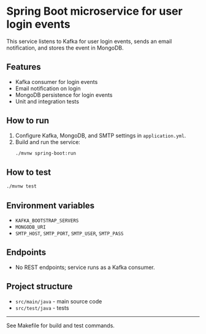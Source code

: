 # Spring Boot microservice for user login events

This service listens to Kafka for user login events, sends an email notification, and stores the event in MongoDB.

## Features
- Kafka consumer for login events
- Email notification on login
- MongoDB persistence for login events
- Unit and integration tests

## How to run
1. Configure Kafka, MongoDB, and SMTP settings in `application.yml`.
2. Build and run the service:
   ```bash
   ./mvnw spring-boot:run
   ```

## How to test
```bash
./mvnw test
```

## Environment variables
- `KAFKA_BOOTSTRAP_SERVERS`
- `MONGODB_URI`
- `SMTP_HOST`, `SMTP_PORT`, `SMTP_USER`, `SMTP_PASS`

## Endpoints
- No REST endpoints; service runs as a Kafka consumer.

## Project structure
- `src/main/java` - main source code
- `src/test/java` - tests

---

See Makefile for build and test commands.

